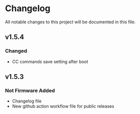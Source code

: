 # Changelog
All notable changes to this project will be documented in this file.

## v1.5.4
### Changed
- CC commands save setting after boot

## v1.5.3
### Not Firmware Added
- Changelog file
- New github action workflow file for public releases


